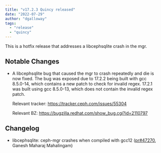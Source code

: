 ```yaml
---
title: "v17.2.3 Quincy released"
date: "2022-07-29"
author: "dgalloway"
tags:
  - "release"
  - "quincy"
---
```


This is a hotfix release that addresses a libcephsqlite crash in the mgr.

## Notable Changes

- A libcephsqlite bug that caused the mgr to crash repeatedly and die is now
  fixed. The bug was exposed due to 17.2.2 being built with gcc 8.5.0-14, which contains
  a new patch to check for invalid regex. 17.2.1 was built using gcc 8.5.0-13, which
  does not contain the invalid regex patch.

  Relevant tracker: https://tracker.ceph.com/issues/55304

  Relevant BZ: https://bugzilla.redhat.com/show_bug.cgi?id=2110797

## Changelog

- libcephsqlite: ceph-mgr crashes when compiled with gcc12 ([pr#47270](https://github.com/ceph/ceph/pull/47270), Ganesh Maharaj Mahalingam)

